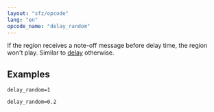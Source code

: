 ```yaml
---
layout: "sfz/opcode"
lang: "en"
opcode_name: "delay_random"
---
```

If the region receives a note-off message before delay time,
the region won't play. Similar to [delay](delay) otherwise.

## Examples

```
delay_random=1

delay_random=0.2
```
